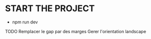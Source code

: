 # START THE PROJECT

- npm run dev

TODO
Remplacer le gap par des marges
Gerer l'orientation landscape
